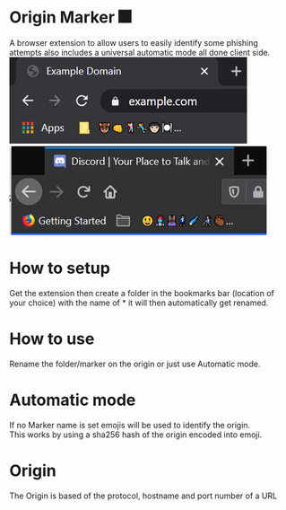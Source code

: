 # Origin Marker 🎆
A browser extension to allow users to easily identify some phishing attempts also includes a universal automatic mode all done client side.  
![Example of automatic mode using chrome](Chrome.png) ![Example of automatic mode using firefox](Firefox.png)

# How to setup
Get the extension then create a folder in the bookmarks bar (location of your choice) with the name of * it will then automatically get renamed.

# How to use
Rename the folder/marker on the origin or just use Automatic mode.

# Automatic mode
If no Marker name is set emojis will be used to identify the origin.  
This works by using a sha256 hash of the origin encoded into emoji.

# Origin
The Origin is based of the protocol, hostname and port number of a URL
